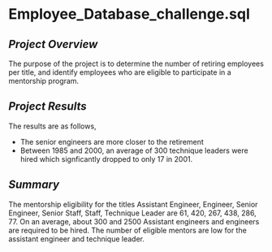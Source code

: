 # Employee_Database_challenge.sql

## ***Project Overview*** 
The purpose of the project is to determine the number of retiring employees per title, and identify employees who are eligible to participate in a mentorship program. 

## ***Project Results***
The results are as follows,
* The senior engineers are more closer to the retirement 
* Between 1985 and 2000, an average of 300 technique leaders were hired which signficantly dropped to only 17 in 2001. 


## ***Summary***
The mentorship eligibility for the titles Assistant Engineer,	Engineer,	Senior Engineer,	Senior Staff,	Staff,	Technique Leader are 61,	420,	267,	438,	286,	77. 
On an average, about 300 and 2500 Assistant engineers and engineers are required to be hired. The number of eligible mentors are low for the assistant engineer and technique leader. 
